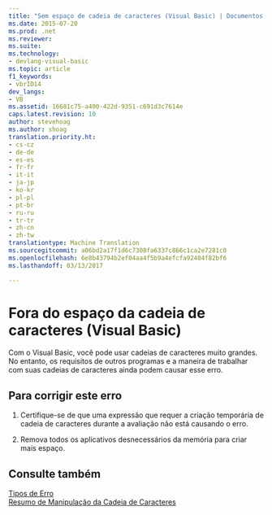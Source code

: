 ```yaml
---
title: "Sem espaço de cadeia de caracteres (Visual Basic) | Documentos do Microsoft"
ms.date: 2015-07-20
ms.prod: .net
ms.reviewer: 
ms.suite: 
ms.technology:
- devlang-visual-basic
ms.topic: article
f1_keywords:
- vbrID14
dev_langs:
- VB
ms.assetid: 16681c75-a400-422d-9351-c691d3c7614e
caps.latest.revision: 10
author: stevehoag
ms.author: shoag
translation.priority.ht:
- cs-cz
- de-de
- es-es
- fr-fr
- it-it
- ja-jp
- ko-kr
- pl-pl
- pt-br
- ru-ru
- tr-tr
- zh-cn
- zh-tw
translationtype: Machine Translation
ms.sourcegitcommit: a06bd2a17f1d6c7308fa6337c866c1ca2e7281c0
ms.openlocfilehash: 6e8b43794b2ef04aa4f5b9a4efcfa92484f82bf6
ms.lasthandoff: 03/13/2017

---
```

# <a name="out-of-string-space-visual-basic"></a>Fora do espaço da cadeia de caracteres (Visual Basic)
Com o Visual Basic, você pode usar cadeias de caracteres muito grandes. No entanto, os requisitos de outros programas e a maneira de trabalhar com suas cadeias de caracteres ainda podem causar esse erro.  
  
## <a name="to-correct-this-error"></a>Para corrigir este erro  
  
1.  Certifique-se de que uma expressão que requer a criação temporária de cadeia de caracteres durante a avaliação não está causando o erro.  
  
2.  Remova todos os aplicativos desnecessários da memória para criar mais espaço.  
  
## <a name="see-also"></a>Consulte também  
 [Tipos de Erro](../../../visual-basic/programming-guide/language-features/error-types.md)   
 [Resumo de Manipulação da Cadeia de Caracteres](../../../visual-basic/language-reference/keywords/string-manipulation-summary.md)
